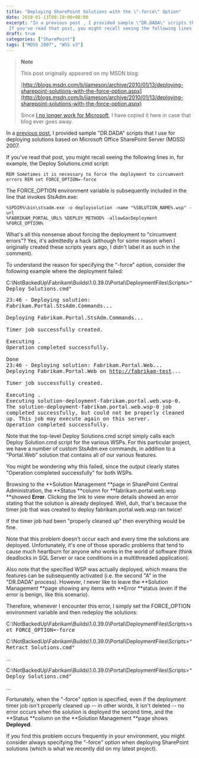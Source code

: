 ```yaml
---
title: "Deploying SharePoint Solutions with the \"-force\" Option"
date: 2010-01-13T00:19:00+08:00
excerpt: "In a previous post , I provided sample \"DR.DADA\" scripts that I use for deploying solutions based on Microsoft Office SharePoint Server (MOSS) 2007. 
 If you've read that post, you might recall seeing the following lines in, for example, the Deploy Solutions..."
draft: true
categories: ["SharePoint"]
tags: ["MOSS 2007", "WSS v3"]
---
```


> **Note**
> 
> 
> 	This post originally appeared on my MSDN blog:
> 
> 
> 
> [http://blogs.msdn.com/b/jjameson/archive/2010/01/13/deploying-sharepoint-solutions-with-the-force-option.aspx](http://blogs.msdn.com/b/jjameson/archive/2010/01/13/deploying-sharepoint-solutions-with-the-force-option.aspx)
> 
> 
> Since
> 	[I no longer work for Microsoft](/blog/jjameson/2011/09/02/last-day-with-microsoft), I have copied it here in case that blog 
> 	ever goes away.


In a [previous post](/blog/jjameson/2009/09/28/sample-walkthrough-of-the-dr-dada-approach-to-sharepoint), I provided sample "DR.DADA" scripts that I use for deploying  solutions based on Microsoft Office SharePoint Server (MOSS) 2007.

If you've read that post, you might recall seeing the following lines in, for  example, the Deploy Solutions.cmd script:

`REM Sometimes it is necessary to force the deployment to circumvent errorsREM set FORCE_OPTION=-force`

The FORCE\_OPTION environment variable is subsequently included in the line that  invokes StsAdm.exe:



```
%SPDIR%\bin\stsadm.exe -o deploysolution -name "%SOLUTION_NAME%.wsp" -url 
%FABRIKAM_PORTAL_URL% %DEPLOY_METHOD% -allowGacDeployment %FORCE_OPTION%
```



What's all this nonsense about forcing the deployment to "circumvent errors"?  Yes, it's admittedly a hack (although for some reason when I originally created  these scripts years ago, I didn't label it as such in the comment).

To understand the reason for specifying the "-force" option, consider the following  example where the deployment failed:


C:\NotBackedUp\Fabrikam\Builds\1.0.39.0\Portal\DeploymentFiles\Scripts&gt;<kbd>"Deploy Solutions.cmd"</kbd>

<samp>23:46 - Deploying solution: Fabrikam.Portal.StsAdm.Commands...<br><br>Deploying Fabrikam.Portal.StsAdm.Commands...<br>
<br>
Timer job successfully created.<br>
<br>
Executing .<br>Operation completed successfully.<br>
<br>
Done<br>23:46 - Deploying solution: Fabrikam.Portal.Web...<br>Deploying Fabrikam.Portal.Web on <a href="http://fabrikam-test/">http://fabrikam-test</a>...<br>
<br>
Timer job successfully created.<br>
<br>Executing .<br>Executing solution-deployment-fabrikam.portal.web.wsp-0.<br>The solution-deployment-fabrikam.portal.web.wsp-0 job completed successfully, but could not be properly cleaned up. This job may execute again on this server.<br>Operation completed successfully.</samp>


Note that the top-level Deploy Solutions.cmd script simply calls each Deploy  Solution.cmd script for the various WSPs. For this particular project, we have a  number of custom StsAdm.exe commands, in addition to a "Portal.Web" solution that  contains all of our various features.

You might be wondering why this failed, since the output clearly states "Operation  completed successfully" for both WSPs.

Browsing to the **Solution Management **page in SharePoint Central  Administration, the **Status **column for **fabrikam.portal.web.wsp**showed **Error**. Clicking the link to view more details showed  an error stating that the solution is already deployed. Well, duh, that's because  the timer job that was created to deploy fabrikam.portal.web.wsp ran twice!

If the timer job had been "properly cleaned up" then everything would be fine.

Note that this problem doesn't occur each and every time the solutions are deployed.  Unfortunately, it's one of those sporadic problems that tend to cause much heartburn  for anyone who works in the world of software (think deadlocks in SQL Server or  race conditions in a multithreaded application).

Also note that the specified WSP was actually deployed, which means the features  can be subsequently activated (i.e. the second "A" in the "DR.DADA" process). However,  I never like to leave the **Solution Management **page showing any  items with **Error **status (even if the error is benign, like this  scenario).

Therefore, whenever I encounter this error, I simply set the FORCE\_OPTION environment  variable and then redeploy the solutions:


C:\NotBackedUp\Fabrikam\Builds\1.0.39.0\Portal\DeploymentFiles\Scripts&gt;<kbd>set FORCE_OPTION=-force</kbd>
C:\NotBackedUp\Fabrikam\Builds\1.0.39.0\Portal\DeploymentFiles\Scripts&gt;<kbd>"Retract Solutions.cmd"</kbd>
...
C:\NotBackedUp\Fabrikam\Builds\1.0.39.0\Portal\DeploymentFiles\Scripts&gt;<kbd>"Deploy Solutions.cmd"</kbd>
...


Fortunately, when the "-force" option is specified, even if the deployment timer  job isn't properly cleaned up -- in other words, it isn't deleted -- no error occurs  when the solution is deployed the second time, and the **Status **column  on the **Solution Management **page shows **Deployed**.

If you find this problem occurs frequently in your environment, you might consider  always specifying the "-force" option when deploying SharePoint solutions (which  is what we recently did on my latest project).

